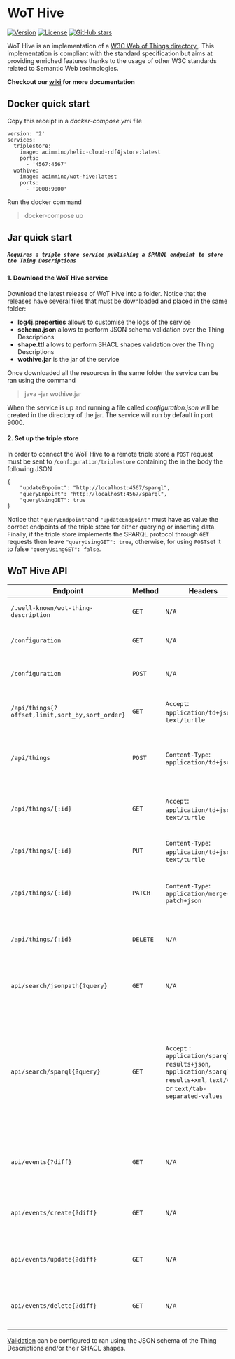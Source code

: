 
# WoT Hive
[![Version](https://img.shields.io/badge/Version-0.1.4-orange)](https://github.com/oeg-upm/wot-jtd/releases) [![License](https://img.shields.io/badge/License-Apache%202.0-blue.svg)](https://opensource.org/licenses/Apache-2.0) [![GitHub stars](https://img.shields.io/github/stars/Naereen/StrapDown.js.svg?style=social&label=Star&maxAge=2592000)](https://github.com/oeg-upm/wot-jtd/stargazers)

WoT Hive is an implementation of a [W3C Web of Things directory ](https://www.w3.org/TR/wot-discovery/). This implementation is compliant with the standard specification but aims at providing enriched features thanks to the usage of other W3C standards related to Semantic Web technologies.

**Checkout our [wiki](https://github.com/oeg-upm/wot-hive/wiki) for more documentation**

##  Docker quick start 
Copy this receipt in a *docker-compose.yml* file
````
version: '2'
services:
  triplestore:
    image: acimmino/helio-cloud-rdf4jstore:latest
    ports:
      - '4567:4567'
  wothive:
    image: acimmino/wot-hive:latest
    ports:
      - '9000:9000'
````
Run the docker command
> docker-compose up

##  Jar quick start  
##### `Requires a triple store service publishing a SPARQL endpoint to store the Thing Descriptions`
#### 1. Download the WoT Hive service
Download the latest release of WoT Hive into a folder. Notice that the releases have several files that must be downloaded and placed in the same folder:
* **log4j.properties** allows to customise the logs of the service
* **schema.json** allows to perform JSON schema validation over the Thing Descriptions
* **shape.ttl** allows to perform SHACL shapes validation over the Thing Descriptions
* **wothive.jar** is the jar of the service

Once downloaded all the resources in the same folder the service can be ran using the command
> java -jar wothive.jar

When the service is up and running a file called *configuration.json* will be created in the directory of the jar.  The service will run by default in port 9000. 
#### 2. Set up the triple store
In order to connect the WoT Hive to a remote triple store a `POST` request must be sent to `/configuration/triplestore` containing the in the body the following JSON

````
{
    "updateEnpoint": "http://localhost:4567/sparql",
    "queryEnpoint": "http://localhost:4567/sparql",
    "queryUsingGET": true
}
````
Notice that `"queryEndpoint"`and `"updateEndpoint"` must have as value the correct endpoints of the triple store for either querying or inserting data. Finally, if the triple store implements the SPARQL protocol through `GET` requests then leave `"queryUsingGET": true`, otherwise, for using `POST`set it to false `"queryUsingGET": false`.

## WoT Hive API

| Endpoint 	| Method 	| Headers 	| Reference 	| Description 	|
|---	|---	|---	|---	|---	|
| `/.well-known/wot-thing-description` 	| `GET` 	| `N/A` 	| [Introduction Mechanim](https://w3c.github.io/wot-discovery/#introduction-well-known) 	| Provides the Thing Description of the WoT Hive directory 	|
| `/configuration` 	| `GET` 	| `N/A` 	| [Management](https://w3c.github.io/wot-discovery/#exploration-directory-api-management) 	| Provides a JSON with the all the configurations of the WoT Hive 	|
| `/configuration` 	| `POST` 	| `N/A` 	| [Management](https://w3c.github.io/wot-discovery/#exploration-directory-api-management) 	| The body of the request must contain a JSON with all the configurations of the WoT Hive. 	|
| `/api/things{?offset,limit,sort_by,sort_order}` 	| `GET` 	| `Accept`: `application/td+json`or `text/turtle`  	| [Listing](https://w3c.github.io/wot-discovery/#exploration-directory-api-registration-listing) 	| Provides a listing of the stored Thing Descriptions in JSON-LD framed or Turtle 	|
| `/api/things` 	| `POST` 	| `Content-Type`: `application/td+json` 	| [Creation (Anonymous)](https://w3c.github.io/wot-discovery/#exploration-directory-api-registration-creation) 	| Creates an [anonymous Thing Description](https://w3c.github.io/wot-discovery/#dfn-wot-anonymous-thing-description), provided in the body as JSON-LD framed. The generated `:id` is output in the response headers  	|
| `/api/things/{:id}` 	| `GET` 	| `Accept`: `application/td+json`or `text/turtle` 	| [Retrieval](https://w3c.github.io/wot-discovery/#exploration-directory-api-registration-retrieval) 	| Retrieves the Thing Description with the provided id, in either JSON-LD framed or turtle 	|
| `/api/things/{:id}` 	| `PUT` 	| `Content-Type`: `application/td+json`or `text/turtle` 	| [Creation](https://w3c.github.io/wot-discovery/#exploration-directory-api-registration-creation) or [Update](https://w3c.github.io/wot-discovery/#exploration-directory-api-registration-update) 	| Creates an Thing Description, provided in the body as JSON-LD framed or turtle 	|
| `/api/things/{:id}` 	| `PATCH` 	| `Content-Type`: `application/merge-patch+json` 	| [Partial Update](https://w3c.github.io/wot-discovery/#exploration-directory-api-registration-update) 	| Partially updates an existing Thing Description, the updates must be provided in JSON-LD framed 	|
| `/api/things/{:id}` 	| `DELETE` 	| `N/A` 	| [Deletion](https://w3c.github.io/wot-discovery/#exploration-directory-api-registration-deletion) 	| Partially updates an existing Thing Description, the updates must be provided in JSON-LD framed 	|
| `api/search/jsonpath{?query}` 	| `GET` 	| `N/A` 	| [JSON path search](https://w3c.github.io/wot-discovery/#jsonpath-semantic) 	| Filters existing Thing Descriptions based on the provided JSON path, the output will be always in JSON-LD framed 	|
| `api/search/sparql{?query}` 	| `GET` 	| `Accept` : `application/sparql-results+json`, `application/sparql-results+xml`, `text/csv`, or `text/tab-separated-values` 	| [SPARQL search](https://w3c.github.io/wot-discovery/#search-semantic) 	| Solves a SPARQL query following the [standard](https://www.w3.org/TR/sparql11-protocol/<br>), results format are in JSON by default if no header is specified. Otherwise available formats are JSON(application/sparql-results+json), XML (application/sparql-results+xml), CSV (text/csv), or TSV (text/tab-separated-values)  	|
| `api/events{?diff}` 	| `GET` 	| `N/A` 	| [Notifications](https://w3c.github.io/wot-discovery/#exploration-directory-api-notification) 	| Subscribe to all the events of the service (`create`, `update`, and `delete`) using the Server-Sends-Events (SSE) protocol 	|
| `api/events/create{?diff}` 	| `GET` 	| `N/A` 	| [Notifications](https://w3c.github.io/wot-discovery/#exploration-directory-api-notification) 	| Subscribe to all the `create` events of the service using the Server-Sends-Events (SSE) protocol 	|
| `api/events/update{?diff}` 	| `GET` 	| `N/A` 	| [Notifications](https://w3c.github.io/wot-discovery/#exploration-directory-api-notification) 	| Subscribe to all the `update` events of the service using the Server-Sends-Events (SSE) protocol 	|
| `api/events/delete{?diff}` 	| `GET` 	| `N/A` 	| [Notifications](https://w3c.github.io/wot-discovery/#exploration-directory-api-notification) 	| Subscribe to all the `delete` events of the service using the Server-Sends-Events (SSE) protocol 	|

[Validation](https://w3c.github.io/wot-discovery/#validation) can  be configured to ran using the JSON schema of the Thing Descriptions and/or their SHACL shapes.
